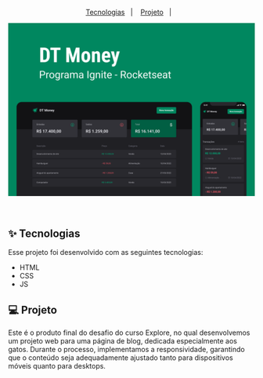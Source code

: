 
<p align="center">
  <a href="#-tecnologias">Tecnologias</a>&nbsp;&nbsp;&nbsp;|&nbsp;&nbsp;&nbsp;
  <a href="#-projeto">Projeto</a>&nbsp;&nbsp;&nbsp;|&nbsp;&nbsp;&nbsp;
</p>

<p align="center">
  <img alt="Projeto" src="https://github.com/Vinicius-Barbosa-Santos/dt-money/blob/master/github/Capa.png">
</p>

<br>

## ✨ Tecnologias

Esse projeto foi desenvolvido com as seguintes tecnologias:

- HTML
- CSS
- JS

## 💻 Projeto

Este é o produto final do desafio do curso Explore, no qual desenvolvemos um projeto web para uma página de blog, dedicada especialmente aos gatos. Durante o processo, implementamos a responsividade, garantindo que o conteúdo seja adequadamente ajustado tanto para dispositivos móveis quanto para desktops.